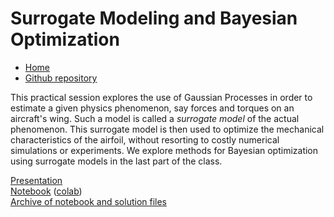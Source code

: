 # Surrogate Modeling and Bayesian Optimization

* [Home](https://supaerodatascience.github.io/machine-learning/)
* [Github repository](https://github.com/SupaeroDataScience/machine-learning/)

This practical session explores the use of Gaussian Processes in order to estimate a given physics phenomenon, say  forces and torques on an aircraft's wing. Such a model is called a *surrogate model* of the actual phenomenon. This surrogate model is then used to optimize the mechanical characteristics of the airfoil, without resorting to costly numerical simulations or experiments. We explore methods for Bayesian optimization using surrogate models in the last part of the class.

[Presentation](https://github.com/SupaeroDataScience/machine-learning/blob/main/7%20-%20Surrogate%20based%20optimization/MOO_SEGOMOE_ISAE_nov2023_eleves.pdf)  
[Notebook](https://github.com/SupaeroDataScience/machine-learning/blob/main/7%20-%20Surrogate%20based%20optimization/GP%20regression.ipynb) ([colab](https://colab.research.google.com/github/SupaeroDataScience/machine-learning/blob/main/7%20-%20Surrogate%20based%20optimization/GP%20regression.ipynb))  
[Archive of notebook and solution files](https://github.com/SupaeroDataScience/machine-learning/blob/main/7%20-%20Surrogate%20based%20optimization/SITESDD.zip)  


